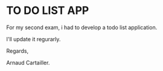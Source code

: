 # TO DO LIST APP

For my second exam, i had to develop a todo list application.

I'll update it regurarly.

Regards,

Arnaud Cartailler.
